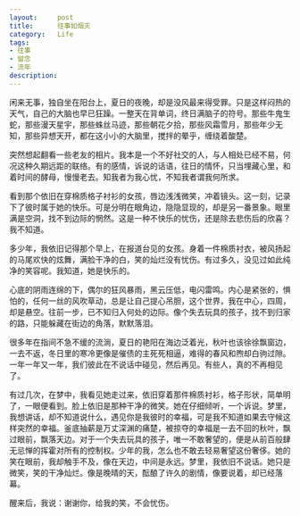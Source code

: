 ```yaml
---
layout:     post
title:      往事如烟灭
category:   Life
tags: 
- 往事
- 留念
- 流年
description: 
---
```


闲来无事，独自坐在阳台上，夏日的夜晚，却是没风最来得受罪。只是这样闷热的天气，自己的大脑也早已狂躁。一整天在背单词，终日满脑子的符号。那些牛鬼生蛇，那些漫天星宇，那些蛛丝马迹，那些朝花夕拾，那些风霜雪月，那些年少无知，那些异想天开，都在这小小的大脑里，搅拌的晕乎，缠绕着酸楚。

<!-- more -->

突然想起翻看一些老友的相片。我本是一个不好社交的人，与人相处已经不易，何况这种久期远距的联络。有的感情，诉说的话语，往日的情怀，只当埋藏心里，和着时间的酵母，慢慢老去。知我者为我心忧，不知我者谓我何所求。

看到那个依旧在穿棉质格子衬衫的女孩，唇边浅浅微笑，冲着镜头。这一刻，记录下了彼时属于她的快乐。可是分明在眼角边，隐隐显现的，却是另一番景象。眼里满是空洞，找不到边际的惘然。这是一种不快乐的忧伤，还是除去悲伤后的欣喜？我不知道。

多少年，我依旧记得那个早上，在报道台见的女孩。身着一件棉质衬衣，被风扬起的马尾欢快的炫舞，满脸干净的白，笑的灿烂没有忧伤。有过多久，没见过如此纯净的笑容呢。我知道，她是快乐的。

心底的阴雨连绵的下，偶尔的狂风暴雨，黑云压低，电闪雷鸣。内心是紧张的，惧怕的，任何一丝的风吹草动，总是让自己提心吊胆，这个世界，我在中心，四周，却是悬空。往前一步，已不知归入何处的边际。像个失去玩具的孩子，找不到归家的路，只能躲藏在街边的角落，默默落泪。

很多年在指间不急不缓的流淌，夏日的艳阳在海边泛着光，秋叶也该徐徐飘窗边，一去不返，冬日里的寒冷更像是催债的主死死相逼，难得的春风和煦却白驹过隙。一年一年又一年，我们彼此在不说话中碰见，然后再见。有些人，真的不再相见了。

有过几次，在梦中，我看见她走过来，依旧穿着那件棉质衬衫，格子形状，简单明了，一眼便看到。脸上依旧是那种干净的微笑。她在仔细倾听，一个诉说。梦里，我想讲话，却不知道说什么，遇见你是我彼时的幸福，可是我不知道如果去守候这样突然的幸福。釜底抽薪是万丈深渊的痛楚，被掠夺的幸福是一去不回的秋叶，飘过眼前，飘落天边。对于一个失去玩具的孩子，唯一不敢奢望的，便是从前百般肆无忌惮的挥霍对所有的控制权。少年的我，怎么也不敢去轻易奢望这份奢侈。她的笑在眼前，我却触手不及，像在天边，中间是永远。梦里，我依旧不说话。她只是微笑，笑的干净灿烂。像是晚晴的天，酝酿了许久的剧情，像要说着，却已经落幕。

醒来后，我说：谢谢你，给我的笑，不会忧伤。